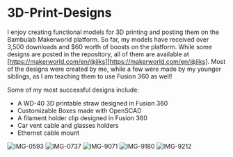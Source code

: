 # 3D-Print-Designs

I enjoy creating functional models for 3D printing and posting them on the Bambulab Makerworld platform.
So far, my models have received over 3,500 downloads and $60 worth of boosts on the platform. 
While some designs are posted in the repository, all of them are available at [https://makerworld.com/en/@iiks][https://makerworld.com/en/@iiks]. 
Most of the designs were created by me, while a few were made by my younger siblings, as I am teaching them to use Fusion 360 as well!

Some of my most successful designs include:
- A WD-40 3D printable straw designed in Fusion 360
- Customizable Boxes made with OpenSCAD
- A filament holder clip designed in Fusion 360
- Car vent cable and glasses holders
- Ethernet cable mount

![IMG-0593](https://github.com/user-attachments/assets/c4e69664-1ac5-49de-9c99-83c64e722ef3)
![IMG-0737](https://github.com/user-attachments/assets/65deed70-e12b-42cf-9eba-d977bf0d7c96)
![IMG-9071](https://github.com/user-attachments/assets/dd4d0398-253c-4f86-948a-3b610ba8dc05)
![IMG-9180](https://github.com/user-attachments/assets/e24a9e5d-7a41-433d-beec-998ed027daf5)
![IMG-9212](https://github.com/user-attachments/assets/21723581-3e75-42f2-b542-632464dc5be9)
